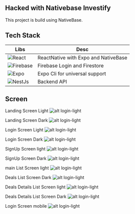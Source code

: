 ## Hacked with Nativebase Investify

This project is build using NativeBase.

## Tech Stack
| Libs | Desc |
| ------ | ------ |
| ![React](https://img.shields.io/badge/React-20232A?style=for-the-badge&logo=react&logoColor=61DAFB) | ReactNative with Expo and NativeBase|
| ![Firebase](https://img.shields.io/badge/firebase-ffca28?style=for-the-badge&logo=firebase&logoColor=black)| Firebase Login and Firestore
| ![Expo](https://img.shields.io/badge/Expo-1B1F23?style=for-the-badge&logo=expo&logoColor=white) | Expo Cli for universal support |
| ![NestJs](https://img.shields.io/badge/nestjs-E0234E?style=for-the-badge&logo=nestjs&logoColor=white) | Backend API |

## Screen

Landing Screen Light
![alt login-light](https://github.com/hasnentai/fintech-nativebase/blob/main/screenshots/landing-light.png)

Landing Screen Dark
![alt login-light](https://github.com/hasnentai/fintech-nativebase/blob/main/screenshots/landing-dark.png)

Login Screen Light
![alt login-light](https://github.com/hasnentai/fintech-nativebase/blob/main/screenshots/login-light.png)

Login Screen Dark
![alt login-light](https://github.com/hasnentai/fintech-nativebase/blob/main/screenshots/login-dark.png)


SignUp Screen light
![alt login-light](https://github.com/hasnentai/fintech-nativebase/blob/main/screenshots/signup-light.png)


SignUp Screen Dark
![alt login-light](https://github.com/hasnentai/fintech-nativebase/blob/main/screenshots/signup-dark.png)


main List Screen light
![alt login-light](https://github.com/hasnentai/fintech-nativebase/blob/main/screenshots/deals-light.png)


Deals List Screen Dark
![alt login-light](https://github.com/hasnentai/fintech-nativebase/blob/main/screenshots/deals-dark.png)


Deals Details List Screen light
![alt login-light](https://github.com/hasnentai/fintech-nativebase/blob/main/screenshots/detail-light.png)


Deals Details List Screen Dark
![alt login-light](https://github.com/hasnentai/fintech-nativebase/blob/main/screenshots/detail-dark.png)

Login Screen mobile
![alt login-light](https://github.com/hasnentai/fintech-nativebase/blob/main/screenshots/login-light.png)
